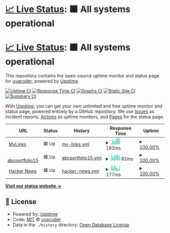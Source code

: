 # [📈 Live Status](https://uvacoder.github.io/monitorme): <!--live status--> **🟩 All systems operational**

# [📈 Live Status](https://uvacoder.github.io/monitorme): <!--live status--> **🟩 All systems operational**

This repository contains the open-source uptime monitor and status page for [uvacoder](https://abclinks.vercel.app/), powered by [Upptime](https://github.com/upptime/upptime).

[![Uptime CI](https://github.com/uvacoder/monitorme/workflows/Uptime%20CI/badge.svg)](https://github.com/uvacoder/monitorme/actions?query=workflow%3A%22Uptime+CI%22)
[![Response Time CI](https://github.com/uvacoder/monitorme/workflows/Response%20Time%20CI/badge.svg)](https://github.com/uvacoder/monitorme/actions?query=workflow%3A%22Response+Time+CI%22)
[![Graphs CI](https://github.com/uvacoder/monitorme/workflows/Graphs%20CI/badge.svg)](https://github.com/uvacoder/monitorme/actions?query=workflow%3A%22Graphs+CI%22)
[![Static Site CI](https://github.com/uvacoder/monitorme/workflows/Static%20Site%20CI/badge.svg)](https://github.com/uvacoder/monitorme/actions?query=workflow%3A%22Static+Site+CI%22)
[![Summary CI](https://github.com/uvacoder/monitorme/workflows/Summary%20CI/badge.svg)](https://github.com/uvacoder/monitorme/actions?query=workflow%3A%22Summary+CI%22)

With [Upptime](https://upptime.js.org), you can get your own unlimited and free uptime monitor and status page, powered entirely by a GitHub repository. We use [Issues](https://github.com/uvacoder/monitorme/issues) as incident reports, [Actions](https://github.com/uvacoder/monitorme/actions) as uptime monitors, and [Pages](https://uvacoder.github.io/monitorme) for the status page.

<!--start: status pages-->
<!-- This summary is generated by Upptime (https://github.com/upptime/upptime) -->
<!-- Do not edit this manually, your changes will be overwritten -->
<!-- prettier-ignore -->
| URL | Status | History | Response Time | Uptime |
| --- | ------ | ------- | ------------- | ------ |
| <img alt="" src="https://icons.duckduckgo.com/ip3/abclinks.vercel.app.ico" height="13"> [MyLinks](https://abclinks.vercel.app) | 🟩 Up | [my-links.yml](https://github.com/Uvacoder/monitorme/commits/HEAD/history/my-links.yml) | <details><summary><img alt="Response time graph" src="./graphs/my-links/response-time-week.png" height="20"> 183ms</summary><br><a href="https://uvacoder.github.io/monitorme/history/my-links"><img alt="Response time 126" src="https://img.shields.io/endpoint?url=https%3A%2F%2Fraw.githubusercontent.com%2FUvacoder%2Fmonitorme%2FHEAD%2Fapi%2Fmy-links%2Fresponse-time.json"></a><br><a href="https://uvacoder.github.io/monitorme/history/my-links"><img alt="24-hour response time 64" src="https://img.shields.io/endpoint?url=https%3A%2F%2Fraw.githubusercontent.com%2FUvacoder%2Fmonitorme%2FHEAD%2Fapi%2Fmy-links%2Fresponse-time-day.json"></a><br><a href="https://uvacoder.github.io/monitorme/history/my-links"><img alt="7-day response time 183" src="https://img.shields.io/endpoint?url=https%3A%2F%2Fraw.githubusercontent.com%2FUvacoder%2Fmonitorme%2FHEAD%2Fapi%2Fmy-links%2Fresponse-time-week.json"></a><br><a href="https://uvacoder.github.io/monitorme/history/my-links"><img alt="30-day response time 135" src="https://img.shields.io/endpoint?url=https%3A%2F%2Fraw.githubusercontent.com%2FUvacoder%2Fmonitorme%2FHEAD%2Fapi%2Fmy-links%2Fresponse-time-month.json"></a><br><a href="https://uvacoder.github.io/monitorme/history/my-links"><img alt="1-year response time 132" src="https://img.shields.io/endpoint?url=https%3A%2F%2Fraw.githubusercontent.com%2FUvacoder%2Fmonitorme%2FHEAD%2Fapi%2Fmy-links%2Fresponse-time-year.json"></a></details> | <details><summary><a href="https://uvacoder.github.io/monitorme/history/my-links">100.00%</a></summary><a href="https://uvacoder.github.io/monitorme/history/my-links"><img alt="All-time uptime 100.00%" src="https://img.shields.io/endpoint?url=https%3A%2F%2Fraw.githubusercontent.com%2FUvacoder%2Fmonitorme%2FHEAD%2Fapi%2Fmy-links%2Fuptime.json"></a><br><a href="https://uvacoder.github.io/monitorme/history/my-links"><img alt="24-hour uptime 100.00%" src="https://img.shields.io/endpoint?url=https%3A%2F%2Fraw.githubusercontent.com%2FUvacoder%2Fmonitorme%2FHEAD%2Fapi%2Fmy-links%2Fuptime-day.json"></a><br><a href="https://uvacoder.github.io/monitorme/history/my-links"><img alt="7-day uptime 100.00%" src="https://img.shields.io/endpoint?url=https%3A%2F%2Fraw.githubusercontent.com%2FUvacoder%2Fmonitorme%2FHEAD%2Fapi%2Fmy-links%2Fuptime-week.json"></a><br><a href="https://uvacoder.github.io/monitorme/history/my-links"><img alt="30-day uptime 100.00%" src="https://img.shields.io/endpoint?url=https%3A%2F%2Fraw.githubusercontent.com%2FUvacoder%2Fmonitorme%2FHEAD%2Fapi%2Fmy-links%2Fuptime-month.json"></a><br><a href="https://uvacoder.github.io/monitorme/history/my-links"><img alt="1-year uptime 100.00%" src="https://img.shields.io/endpoint?url=https%3A%2F%2Fraw.githubusercontent.com%2FUvacoder%2Fmonitorme%2FHEAD%2Fapi%2Fmy-links%2Fuptime-year.json"></a></details>
| <img alt="" src="https://icons.duckduckgo.com/ip3/abcportfolio15.vercel.app.ico" height="13"> [abcportfolio15](https://abcportfolio15.vercel.app) | 🟩 Up | [abcportfolio15.yml](https://github.com/Uvacoder/monitorme/commits/HEAD/history/abcportfolio15.yml) | <details><summary><img alt="Response time graph" src="./graphs/abcportfolio15/response-time-week.png" height="20"> 82ms</summary><br><a href="https://uvacoder.github.io/monitorme/history/abcportfolio15"><img alt="Response time 112" src="https://img.shields.io/endpoint?url=https%3A%2F%2Fraw.githubusercontent.com%2FUvacoder%2Fmonitorme%2FHEAD%2Fapi%2Fabcportfolio15%2Fresponse-time.json"></a><br><a href="https://uvacoder.github.io/monitorme/history/abcportfolio15"><img alt="24-hour response time 116" src="https://img.shields.io/endpoint?url=https%3A%2F%2Fraw.githubusercontent.com%2FUvacoder%2Fmonitorme%2FHEAD%2Fapi%2Fabcportfolio15%2Fresponse-time-day.json"></a><br><a href="https://uvacoder.github.io/monitorme/history/abcportfolio15"><img alt="7-day response time 82" src="https://img.shields.io/endpoint?url=https%3A%2F%2Fraw.githubusercontent.com%2FUvacoder%2Fmonitorme%2FHEAD%2Fapi%2Fabcportfolio15%2Fresponse-time-week.json"></a><br><a href="https://uvacoder.github.io/monitorme/history/abcportfolio15"><img alt="30-day response time 105" src="https://img.shields.io/endpoint?url=https%3A%2F%2Fraw.githubusercontent.com%2FUvacoder%2Fmonitorme%2FHEAD%2Fapi%2Fabcportfolio15%2Fresponse-time-month.json"></a><br><a href="https://uvacoder.github.io/monitorme/history/abcportfolio15"><img alt="1-year response time 123" src="https://img.shields.io/endpoint?url=https%3A%2F%2Fraw.githubusercontent.com%2FUvacoder%2Fmonitorme%2FHEAD%2Fapi%2Fabcportfolio15%2Fresponse-time-year.json"></a></details> | <details><summary><a href="https://uvacoder.github.io/monitorme/history/abcportfolio15">100.00%</a></summary><a href="https://uvacoder.github.io/monitorme/history/abcportfolio15"><img alt="All-time uptime 44.52%" src="https://img.shields.io/endpoint?url=https%3A%2F%2Fraw.githubusercontent.com%2FUvacoder%2Fmonitorme%2FHEAD%2Fapi%2Fabcportfolio15%2Fuptime.json"></a><br><a href="https://uvacoder.github.io/monitorme/history/abcportfolio15"><img alt="24-hour uptime 100.00%" src="https://img.shields.io/endpoint?url=https%3A%2F%2Fraw.githubusercontent.com%2FUvacoder%2Fmonitorme%2FHEAD%2Fapi%2Fabcportfolio15%2Fuptime-day.json"></a><br><a href="https://uvacoder.github.io/monitorme/history/abcportfolio15"><img alt="7-day uptime 100.00%" src="https://img.shields.io/endpoint?url=https%3A%2F%2Fraw.githubusercontent.com%2FUvacoder%2Fmonitorme%2FHEAD%2Fapi%2Fabcportfolio15%2Fuptime-week.json"></a><br><a href="https://uvacoder.github.io/monitorme/history/abcportfolio15"><img alt="30-day uptime 100.00%" src="https://img.shields.io/endpoint?url=https%3A%2F%2Fraw.githubusercontent.com%2FUvacoder%2Fmonitorme%2FHEAD%2Fapi%2Fabcportfolio15%2Fuptime-month.json"></a><br><a href="https://uvacoder.github.io/monitorme/history/abcportfolio15"><img alt="1-year uptime 85.41%" src="https://img.shields.io/endpoint?url=https%3A%2F%2Fraw.githubusercontent.com%2FUvacoder%2Fmonitorme%2FHEAD%2Fapi%2Fabcportfolio15%2Fuptime-year.json"></a></details>
| <img alt="" src="https://icons.duckduckgo.com/ip3/news.ycombinator.com.ico" height="13"> [Hacker News](https://news.ycombinator.com) | 🟩 Up | [hacker-news.yml](https://github.com/Uvacoder/monitorme/commits/HEAD/history/hacker-news.yml) | <details><summary><img alt="Response time graph" src="./graphs/hacker-news/response-time-week.png" height="20"> 177ms</summary><br><a href="https://uvacoder.github.io/monitorme/history/hacker-news"><img alt="Response time 366" src="https://img.shields.io/endpoint?url=https%3A%2F%2Fraw.githubusercontent.com%2FUvacoder%2Fmonitorme%2FHEAD%2Fapi%2Fhacker-news%2Fresponse-time.json"></a><br><a href="https://uvacoder.github.io/monitorme/history/hacker-news"><img alt="24-hour response time 148" src="https://img.shields.io/endpoint?url=https%3A%2F%2Fraw.githubusercontent.com%2FUvacoder%2Fmonitorme%2FHEAD%2Fapi%2Fhacker-news%2Fresponse-time-day.json"></a><br><a href="https://uvacoder.github.io/monitorme/history/hacker-news"><img alt="7-day response time 177" src="https://img.shields.io/endpoint?url=https%3A%2F%2Fraw.githubusercontent.com%2FUvacoder%2Fmonitorme%2FHEAD%2Fapi%2Fhacker-news%2Fresponse-time-week.json"></a><br><a href="https://uvacoder.github.io/monitorme/history/hacker-news"><img alt="30-day response time 296" src="https://img.shields.io/endpoint?url=https%3A%2F%2Fraw.githubusercontent.com%2FUvacoder%2Fmonitorme%2FHEAD%2Fapi%2Fhacker-news%2Fresponse-time-month.json"></a><br><a href="https://uvacoder.github.io/monitorme/history/hacker-news"><img alt="1-year response time 358" src="https://img.shields.io/endpoint?url=https%3A%2F%2Fraw.githubusercontent.com%2FUvacoder%2Fmonitorme%2FHEAD%2Fapi%2Fhacker-news%2Fresponse-time-year.json"></a></details> | <details><summary><a href="https://uvacoder.github.io/monitorme/history/hacker-news">100.00%</a></summary><a href="https://uvacoder.github.io/monitorme/history/hacker-news"><img alt="All-time uptime 99.98%" src="https://img.shields.io/endpoint?url=https%3A%2F%2Fraw.githubusercontent.com%2FUvacoder%2Fmonitorme%2FHEAD%2Fapi%2Fhacker-news%2Fuptime.json"></a><br><a href="https://uvacoder.github.io/monitorme/history/hacker-news"><img alt="24-hour uptime 100.00%" src="https://img.shields.io/endpoint?url=https%3A%2F%2Fraw.githubusercontent.com%2FUvacoder%2Fmonitorme%2FHEAD%2Fapi%2Fhacker-news%2Fuptime-day.json"></a><br><a href="https://uvacoder.github.io/monitorme/history/hacker-news"><img alt="7-day uptime 100.00%" src="https://img.shields.io/endpoint?url=https%3A%2F%2Fraw.githubusercontent.com%2FUvacoder%2Fmonitorme%2FHEAD%2Fapi%2Fhacker-news%2Fuptime-week.json"></a><br><a href="https://uvacoder.github.io/monitorme/history/hacker-news"><img alt="30-day uptime 100.00%" src="https://img.shields.io/endpoint?url=https%3A%2F%2Fraw.githubusercontent.com%2FUvacoder%2Fmonitorme%2FHEAD%2Fapi%2Fhacker-news%2Fuptime-month.json"></a><br><a href="https://uvacoder.github.io/monitorme/history/hacker-news"><img alt="1-year uptime 99.97%" src="https://img.shields.io/endpoint?url=https%3A%2F%2Fraw.githubusercontent.com%2FUvacoder%2Fmonitorme%2FHEAD%2Fapi%2Fhacker-news%2Fuptime-year.json"></a></details>

<!--end: status pages-->

[**Visit our status website →**](https://uvacoder.github.io/monitorme)

## 📄 License

- Powered by: [Upptime](https://github.com/upptime/upptime)
- Code: [MIT](./LICENSE) © [uvacoder](https://abclinks.vercel.app/)
- Data in the `./history` directory: [Open Database License](https://opendatacommons.org/licenses/odbl/1-0/)
